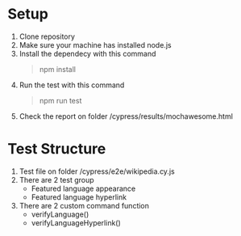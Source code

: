# Setup 
1. Clone repository
2. Make sure your machine has installed node.js
3. Install the dependecy with this command
   > npm install
4. Run the test with this command
   > npm run test
5. Check the report on folder /cypress/results/mochawesome.html

# Test Structure
1. Test file on folder /cypress/e2e/wikipedia.cy.js
2. There are 2 test group
   - Featured language appearance
   - Featured language hyperlink
3. There are 2 custom command function
   - verifyLanguage()
   - verifyLanguageHyperlink()